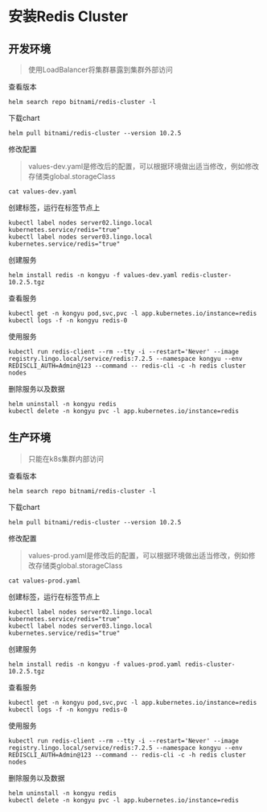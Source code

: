 # 安装Redis Cluster

## 开发环境

> 使用LoadBalancer将集群暴露到集群外部访问

查看版本

```
helm search repo bitnami/redis-cluster -l
```

下载chart

```
helm pull bitnami/redis-cluster --version 10.2.5
```

修改配置

> values-dev.yaml是修改后的配置，可以根据环境做出适当修改，例如修改存储类global.storageClass

```
cat values-dev.yaml
```

创建标签，运行在标签节点上

```
kubectl label nodes server02.lingo.local kubernetes.service/redis="true"
kubectl label nodes server03.lingo.local kubernetes.service/redis="true"
```

创建服务

```
helm install redis -n kongyu -f values-dev.yaml redis-cluster-10.2.5.tgz
```

查看服务

```
kubectl get -n kongyu pod,svc,pvc -l app.kubernetes.io/instance=redis
kubectl logs -f -n kongyu redis-0
```

使用服务

```
kubectl run redis-client --rm --tty -i --restart='Never' --image  registry.lingo.local/service/redis:7.2.5 --namespace kongyu --env REDISCLI_AUTH=Admin@123 --command -- redis-cli -c -h redis cluster nodes
```

删除服务以及数据

```
helm uninstall -n kongyu redis
kubectl delete -n kongyu pvc -l app.kubernetes.io/instance=redis
```



## 生产环境

> 只能在k8s集群内部访问

查看版本

```
helm search repo bitnami/redis-cluster -l
```

下载chart

```
helm pull bitnami/redis-cluster --version 10.2.5
```

修改配置

> values-prod.yaml是修改后的配置，可以根据环境做出适当修改，例如修改存储类global.storageClass

```
cat values-prod.yaml
```

创建标签，运行在标签节点上

```
kubectl label nodes server02.lingo.local kubernetes.service/redis="true"
kubectl label nodes server03.lingo.local kubernetes.service/redis="true"
```

创建服务

```
helm install redis -n kongyu -f values-prod.yaml redis-cluster-10.2.5.tgz
```

查看服务

```
kubectl get -n kongyu pod,svc,pvc -l app.kubernetes.io/instance=redis
kubectl logs -f -n kongyu redis-0
```

使用服务

```
kubectl run redis-client --rm --tty -i --restart='Never' --image  registry.lingo.local/service/redis:7.2.5 --namespace kongyu --env REDISCLI_AUTH=Admin@123 --command -- redis-cli -c -h redis cluster nodes
```

删除服务以及数据

```
helm uninstall -n kongyu redis
kubectl delete -n kongyu pvc -l app.kubernetes.io/instance=redis
```

